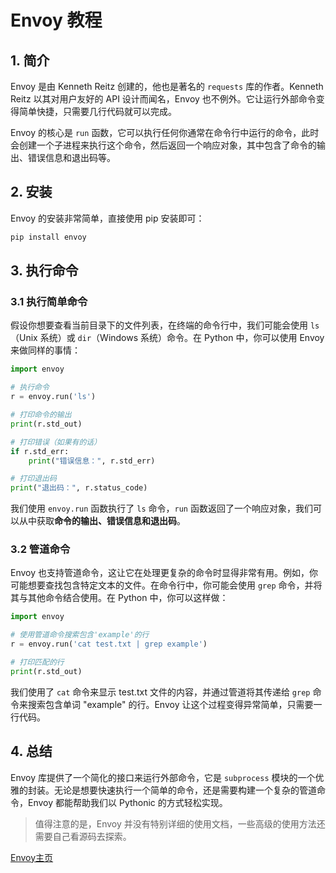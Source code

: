 # Envoy 教程

<show-structure depth="2"/>

## 1. 简介

Envoy 是由 Kenneth Reitz 创建的，他也是著名的 `requests` 库的作者。Kenneth Reitz 以其对用户友好的 API 设计而闻名，Envoy 也不例外。它让运行外部命令变得简单快捷，只需要几行代码就可以完成。

Envoy 的核心是 `run` 函数，它可以执行任何你通常在命令行中运行的命令，此时会创建一个子进程来执行这个命令，然后返回一个响应对象，其中包含了命令的输出、错误信息和退出码等。

## 2. 安装

Envoy 的安装非常简单，直接使用 pip 安装即可：

```Bash
pip install envoy
```

## 3. 执行命令

### 3.1 执行简单命令

假设你想要查看当前目录下的文件列表，在终端的命令行中，我们可能会使用 `ls`（Unix 系统）或 `dir`（Windows 系统）命令。在 Python 中，你可以使用 Envoy 来做同样的事情：

```Python
import envoy

# 执行命令
r = envoy.run('ls')

# 打印命令的输出
print(r.std_out)

# 打印错误（如果有的话）
if r.std_err:
    print("错误信息：", r.std_err)

# 打印退出码
print("退出码：", r.status_code)
```

我们使用 `envoy.run` 函数执行了 `ls` 命令，`run` 函数返回了一个响应对象，我们可以从中获取**命令的输出、错误信息和退出码**。

### 3.2 管道命令

Envoy 也支持管道命令，这让它在处理更复杂的命令时显得非常有用。例如，你可能想要查找包含特定文本的文件。在命令行中，你可能会使用 `grep` 命令，并将其与其他命令结合使用。在 Python 中，你可以这样做：

```Python
import envoy

# 使用管道命令搜索包含'example'的行
r = envoy.run('cat test.txt | grep example')

# 打印匹配的行
print(r.std_out)
```

我们使用了 `cat` 命令来显示 test.txt 文件的内容，并通过管道将其传递给 `grep` 命令来搜索包含单词 "example" 的行。Envoy 让这个过程变得异常简单，只需要一行代码。

## 4. 总结

Envoy 库提供了一个简化的接口来运行外部命令，它是 `subprocess` 模块的一个优雅的封装。无论是想要快速执行一个简单的命令，还是需要构建一个复杂的管道命令，Envoy 都能帮助我们以 Pythonic 的方式轻松实现。

> 值得注意的是，Envoy 并没有特别详细的使用文档，一些高级的使用方法还需要自己看源码去探索。


<seealso>
<category ref="ref_github">
    <a href="https://github.com/not-kennethreitz/envoy">Envoy主页</a>
</category>
</seealso>